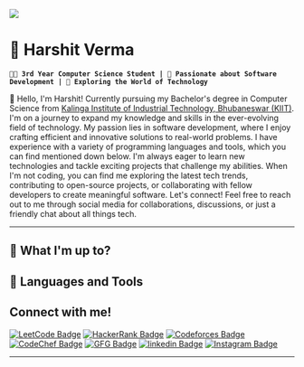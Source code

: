 ![](https://user-images.githubusercontent.com/74038190/225813708-98b745f2-7d22-48cf-9150-083f1b00d6c9.gif)

# 👾 Harshit Verma

**`👨‍💻 3rd Year Computer Science Student | 🌟 Passionate about Software Development | 🚀 Exploring the World of Technology`**


👋 Hello, I'm Harshit! Currently pursuing my Bachelor's degree in Computer Science from [Kalinga Institute of Industrial Technology, Bhubaneswar (KIIT)](https://kiit.ac.in/). I'm on a journey to expand my knowledge and skills in the ever-evolving field of technology. My passion lies in software development, where I enjoy crafting efficient and innovative solutions to real-world problems.
I have experience with a variety of programming languages and tools, which you can find mentioned down below. I'm always eager to learn new technologies and tackle exciting projects that challenge my abilities.
When I'm not coding, you can find me exploring the latest tech trends, contributing to open-source projects, or collaborating with fellow developers to create meaningful software.
Let's connect! Feel free to reach out to me through social media for collaborations, discussions, or just a friendly chat about all things tech.

---

## 🤔 What I'm up to?

## 🧰 Languages and Tools 

## Connect with me!

<!-- links for future reference ig
![](https://custom-icon-badges.demolab.com/badge/-Leetcode-gold?style=for-the-badge&logo=LEETCODE&logoColor=black) 
![](https://custom-icon-badges.demolab.com/badge/-HACKERRANK-green?style=for-the-badge&logo=HackerRank&logoColor=black) 
![](https://custom-icon-badges.demolab.com/badge/-Codeforces-ivory?style=for-the-badge&logo=codeforces&logoColor=black) 
![](https://custom-icon-badges.demolab.com/badge/-Codechef-darkgoldenrod?style=for-the-badge&logo=codechef&logoColor=black) 
![](https://custom-icon-badges.demolab.com/badge/-geeksforgeeks-forestgreen?style=for-the-badge&logo=geeksforgeeks&logoColor=black) 
![](https://custom-icon-badges.demolab.com/badge/-linkedin-dodgerblue?style=for-the-badge&logo=linkedin&logoColor=black) 
![](https://custom-icon-badges.demolab.com/badge/-instagram-hotpink?style=for-the-badge&logo=instagram&logoColor=black)
-->

<p align="left">
      <a href="https://leetcode.com/">
         <img alt="LeetCode Badge" title="LeetCode" src="https://custom-icon-badges.demolab.com/badge/-Leetcode-gold?style=for-the-badge&logo=LEETCODE&logoColor=black"/></a> 
      <a href="https://www.hackerrank.com/">
         <img alt="HackerRank Badge" title="HackerRank" src="https://custom-icon-badges.demolab.com/badge/-HACKERRANK-green?style=for-the-badge&logo=HackerRank&logoColor=black"/></a> 
      <a href="https://codeforces.com/">
         <img alt="Codeforces Badge" title="Codeforces" src="https://custom-icon-badges.demolab.com/badge/-Codeforces-ivory?style=for-the-badge&logo=codeforces&logoColor=black"/></a>
      <a href="https://www.codechef.com/">
         <img alt="CodeChef Badge" title="CodeChef" src="https://custom-icon-badges.demolab.com/badge/-Codechef-darkgoldenrod?style=for-the-badge&logo=codechef&logoColor=black"/></a>
      <a href="https://www.geeksforgeeks.org/">
         <img alt="GFG Badge" title="GFG" src="https://custom-icon-badges.demolab.com/badge/-geeksforgeeks-forestgreen?style=for-the-badge&logo=geeksforgeeks&logoColor=black"/></a>
      <a href="https://www.linkedin.com/feed/">
         <img alt="linkedin Badge" title="linkedin" src="https://custom-icon-badges.demolab.com/badge/-linkedin-dodgerblue?style=for-the-badge&logo=linkedin&logoColor=black"/></a>
      <a href="">
         <img alt="Instagram Badge" title="Instagram" src="https://custom-icon-badges.demolab.com/badge/-instagram-hotpink?style=for-the-badge&logo=instagram&logoColor=black"/></a>
</p>


---
